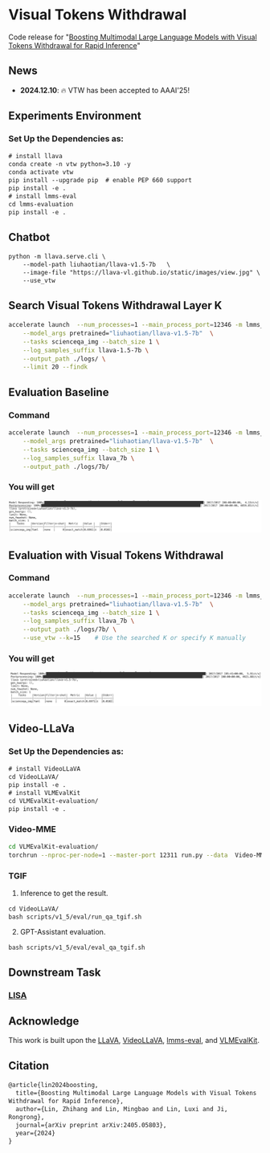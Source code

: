 # Visual Tokens Withdrawal 
Code release for "[Boosting Multimodal Large Language Models with Visual Tokens
Withdrawal for Rapid Inference](https://arxiv.org/abs/2405.05803)" 

## News
- **2024.12.10**: 🔥 VTW has been accepted to AAAI'25!
  
## Experiments Environment
### Set Up the Dependencies as:
```
# install llava
conda create -n vtw python=3.10 -y
conda activate vtw
pip install --upgrade pip  # enable PEP 660 support
pip install -e .
# install lmms-eval
cd lmms-evaluation
pip install -e .
```

## Chatbot
```
python -m llava.serve.cli \
    --model-path liuhaotian/llava-v1.5-7b   \
    --image-file "https://llava-vl.github.io/static/images/view.jpg" \
    --use_vtw
``` 

## Search Visual Tokens Withdrawal  Layer K
```bash
accelerate launch  --num_processes=1 --main_process_port=12346 -m lmms_eval --model llava \
    --model_args pretrained="liuhaotian/llava-v1.5-7b"  \
    --tasks scienceqa_img --batch_size 1 \
    --log_samples_suffix llava-1.5-7b \
    --output_path ./logs/ \
    --limit 20 --findk
```


## Evaluation Baseline
### Command
```bash
accelerate launch  --num_processes=1 --main_process_port=12346 -m lmms_eval --model llava \
    --model_args pretrained="liuhaotian/llava-v1.5-7b"  \
    --tasks scienceqa_img --batch_size 1 \
    --log_samples_suffix llava_7b \
    --output_path ./logs/7b/ 
```
### You will get
![alt text](./assets/baseline.png)

## Evaluation with Visual Tokens Withdrawal
### Command
```bash
accelerate launch  --num_processes=1 --main_process_port=12346 -m lmms_eval --model llava \
    --model_args pretrained="liuhaotian/llava-v1.5-7b"  \
    --tasks scienceqa_img --batch_size 1 \
    --log_samples_suffix llava_7b \
    --output_path ./logs/7b/ \
    --use_vtw --k=15    # Use the searched K or specify K manually 
```
### You will get
![alt text](./assets/vtw.png)

## Video-LLaVa
### Set Up the Dependencies as:
```
# install VideoLLaVA
cd VideoLLaVA/
pip install -e .
# install VLMEvalKit
cd VLMEvalKit-evaluation/
pip install -e .
```
### Video-MME
```bash
cd VLMEvalKit-evaluation/
torchrun --nproc-per-node=1 --master-port 12311 run.py --data  Video-MME --work-dir ./results/videollava_VTW --model Video-LLaVA-7B 
```
### TGIF
1. Inference to get the result.
```Shell
cd VideoLLaVA/
bash scripts/v1_5/eval/run_qa_tgif.sh
```

2. GPT-Assistant evaluation.
```Shell
bash scripts/v1_5/eval/eval_qa_tgif.sh
```

## Downstream Task
### [LISA](/LISA/readme.md)



## Acknowledge
This work is built upon the [LLaVA](https://github.com/haotian-liu/LLaVA), [VideoLLaVA](https://github.com/PKU-YuanGroup/Video-LLaVA), [lmms-eval](https://github.com/EvolvingLMMs-Lab/lmms-eval), and [VLMEvalKit](https://github.com/open-compass/VLMEvalKit/).

## Citation
```
@article{lin2024boosting,
  title={Boosting Multimodal Large Language Models with Visual Tokens Withdrawal for Rapid Inference},
  author={Lin, Zhihang and Lin, Mingbao and Lin, Luxi and Ji, Rongrong},
  journal={arXiv preprint arXiv:2405.05803},
  year={2024}
}
```